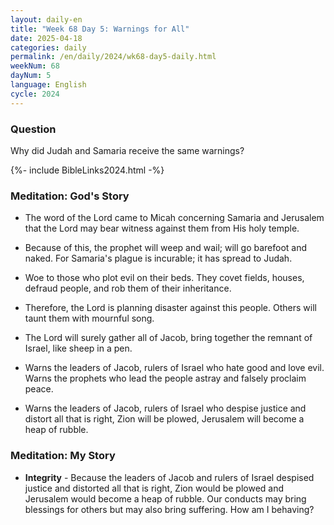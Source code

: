 ```yaml
---
layout: daily-en
title: "Week 68 Day 5: Warnings for All"
date: 2025-04-18
categories: daily
permalink: /en/daily/2024/wk68-day5-daily.html
weekNum: 68
dayNum: 5
language: English
cycle: 2024
---
```


### Question     
Why did Judah and Samaria receive the same warnings?

{%- include BibleLinks2024.html -%}

### Meditation: God's Story   
+ The word of the Lord came to Micah concerning Samaria and Jerusalem that the Lord may bear witness against them from His holy temple. 

+ Because of this, the prophet will weep and wail; will go barefoot and naked. For Samaria's plague is incurable; it has spread to Judah. 

+ Woe to those who plot evil on their beds. They covet fields, houses, defraud people, and rob them of their inheritance. 

+ Therefore, the Lord is planning disaster against this people. Others will taunt them with mournful song. 

+ The Lord will surely gather all of Jacob, bring together the remnant of Israel, like sheep in a pen. 

+ Warns the leaders of Jacob, rulers of Israel who hate good and love evil. Warns the prophets who lead the people astray and falsely proclaim peace. 

+ Warns the leaders of Jacob, rulers of Israel who despise justice and distort all that is right, Zion will be plowed, Jerusalem will become a heap of rubble. 

### Meditation: My Story   
+ **Integrity** - Because the leaders of Jacob and rulers of Israel despised justice and distorted all that is right, Zion would be plowed and Jerusalem would become a heap of rubble. Our conducts may bring blessings for others but may also bring suffering. How am I behaving?
